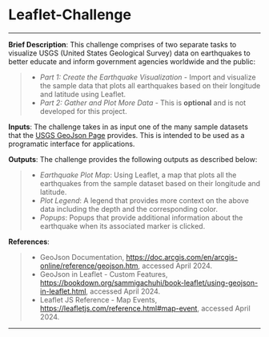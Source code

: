 # Leaflet-Challenge
---
**Brief Description**: This challenge comprises of two separate tasks to visualize USGS (United States Geological Survey) data on earthquakes to better educate and inform government agencies worldwide and the public:
> - *Part 1: Create the Earthquake Visualization* - Import and visualize the sample data that plots all earthquakes based on their longitude and latitude using Leaflet.
> - *Part 2: Gather and Plot More Data* - This is **optional** and is not developed for this project.<br>

**Inputs**: The challenge takes in as input one of the many sample datasets that the [USGS GeoJson Page](https://earthquake.usgs.gov/earthquakes/feed/v1.0/geojson.php) provides. This is intended to be used as a programatic interface for applications.<br>

**Outputs**: The challenge provides the following outputs as described below:
> - *Earthquake Plot Map*: Using Leaflet, a map that plots all the earthquakes from the sample dataset based on their longitude and latitude.    
> - *Plot Legend*: A legend that provides more context on the above data including the depth and the corresponding color. 
> - *Popups*: Popups that provide additional information about the earthquake when its associated marker is clicked.<br>

**References**:
> - GeoJson Documentation, https://doc.arcgis.com/en/arcgis-online/reference/geojson.htm, accessed April 2024.
> - GeoJson in Leaflet - Custom Features, https://bookdown.org/sammigachuhi/book-leaflet/using-geojson-in-leaflet.html, accessed April 2024.
> - Leaflet JS Reference - Map Events, https://leafletjs.com/reference.html#map-event, accessed April 2024. 
---
 
